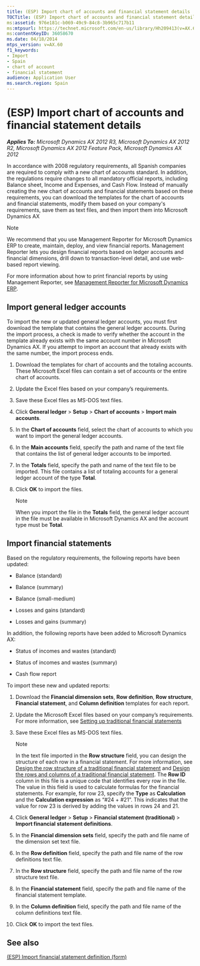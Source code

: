 ```yaml
---
title: (ESP) Import chart of accounts and financial statement details
TOCTitle: (ESP) Import chart of accounts and financial statement details
ms:assetid: 976e181c-b069-49c9-84c8-3b965c717b11
ms:mtpsurl: https://technet.microsoft.com/en-us/library/Hh209413(v=AX.60)
ms:contentKeyID: 36058670
ms.date: 04/18/2014
mtps_version: v=AX.60
f1_keywords:
- Import
- Spain
- chart of account
- financial statement
audience: Application User
ms.search.region: Spain
---
```


# (ESP) Import chart of accounts and financial statement details 


_**Applies To:** Microsoft Dynamics AX 2012 R3, Microsoft Dynamics AX 2012 R2, Microsoft Dynamics AX 2012 Feature Pack, Microsoft Dynamics AX 2012_

In accordance with 2008 regulatory requirements, all Spanish companies are required to comply with a new chart of accounts standard. In addition, the regulations require changes to all mandatory official reports, including Balance sheet, Income and Expenses, and Cash Flow. Instead of manually creating the new chart of accounts and financial statements based on these requirements, you can download the templates for the chart of accounts and financial statements, modify them based on your company's requirements, save them as text files, and then import them into Microsoft Dynamics AX


> [!NOTE]
> <P>We recommend that you use Management Reporter for Microsoft Dynamics ERP to create, maintain, deploy, and view financial reports. Management Reporter lets you design financial reports based on ledger accounts and financial dimensions, drill down to transaction-level detail, and use web-based report viewing.</P>
> <P>For more information about how to print financial reports by using Management Reporter, see <A href="http://go.microsoft.com/fwlink/?linkid=324762">Management Reporter for Microsoft Dynamics ERP</A>.</P>



## Import general ledger accounts

To import the new or updated general ledger accounts, you must first download the template that contains the general ledger accounts. During the import process, a check is made to verify whether the account in the template already exists with the same account number in Microsoft Dynamics AX. If you attempt to import an account that already exists with the same number, the import process ends.

1.  Download the templates for chart of accounts and the totaling accounts. These Microsoft Excel files can contain a set of accounts or the entire chart of accounts.

2.  Update the Excel files based on your company’s requirements.

3.  Save these Excel files as MS-DOS text files.

4.  Click **General ledger** \> **Setup** \> **Chart of accounts** \> **Import main accounts**.

5.  In the **Chart of accounts** field, select the chart of accounts to which you want to import the general ledger accounts.

6.  In the **Main accounts** field, specify the path and name of the text file that contains the list of general ledger accounts to be imported.

7.  In the **Totals** field, specify the path and name of the text file to be imported. This file contains a list of totaling accounts for a general ledger account of the type **Total**.

8.  Click **OK** to import the files.
    

    > [!NOTE]
    > <P>When you import the file in the <STRONG>Totals</STRONG> field, the general ledger account in the file must be available in Microsoft Dynamics AX and the account type must be <STRONG>Total</STRONG>.</P>



## Import financial statements

Based on the regulatory requirements, the following reports have been updated:

  - Balance (standard)

  - Balance (summary)

  - Balance (small-medium)

  - Losses and gains (standard)

  - Losses and gains (summary)

In addition, the following reports have been added to Microsoft Dynamics AX:

  - Status of incomes and wastes (standard)

  - Status of incomes and wastes (summary)

  - Cash flow report

To import these new and updated reports:

1.  Download the **Financial dimension sets**, **Row definition**, **Row structure**, **Financial statement**, and **Column definition** templates for each report.

2.  Update the Microsoft Excel files based on your company’s requirements. For more information, see [Setting up traditional financial statements](setting-up-traditional-financial-statements.md)

3.  Save these Excel files as MS-DOS text files.
    

    > [!NOTE]
    > <P>In the text file imported in the <STRONG>Row structure</STRONG> field, you can design the structure of each row in a financial statement. For more information, see <A href="design-the-row-structure-of-a-traditional-financial-statement.md">Design the row structure of a traditional financial statement</A> and <A href="design-the-rows-and-columns-of-a-traditional-financial-statement.md">Design the rows and columns of a traditional financial statement</A>. The <STRONG>Row ID</STRONG> column in this file is a unique code that identifies every row in the file. The value in this field is used to calculate formulas for the financial statements. For example, for row 23, specify the <STRONG>Type</STRONG> as <STRONG>Calculation</STRONG> and the <STRONG>Calculation expression</STRONG> as “#24 + #21”. This indicates that the value for row 23 is derived by adding the values in rows 24 and 21.</P>



4.  Click **General ledger** \> **Setup** \> **Financial statement (traditional)** \> **Import financial statement definitions**.

5.  In the **Financial dimension sets** field, specify the path and file name of the dimension set text file.

6.  In the **Row definition** field, specify the path and file name of the row definitions text file.

7.  In the **Row structure** field, specify the path and file name of the row structure text file.

8.  In the **Financial statement** field, specify the path and file name of the financial statement template.

9.  In the **Column definition** field, specify the path and file name of the column definitions text file.

10. Click **OK** to import the text files.

## See also

[(ESP) Import financial statement definition (form)](https://technet.microsoft.com/en-us/library/hh209564\(v=ax.60\))

  



